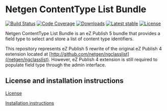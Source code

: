Netgen ContentType List Bundle
==============================

[![Build Status](https://img.shields.io/travis/netgen/NetgenContentTypeListBundle.svg?style=flat-square)](https://travis-ci.com/netgen/NetgenContentTypeListBundle)
[![Code Coverage](https://img.shields.io/codecov/c/github/netgen/NetgenContentTypeListBundle.svg?style=flat-square)](https://codecov.io/gh/netgen/NetgenContentTypeListBundle)
[![Downloads](https://img.shields.io/packagist/dt/netgen/content-type-list-bundle.svg?style=flat-square)](https://packagist.org/packages/netgen/content-type-list-bundle)
[![Latest stable](https://img.shields.io/packagist/v/netgen/content-type-list-bundle.svg?style=flat-square)](https://packagist.org/packages/netgen/content-type-list-bundle)
[![License](https://img.shields.io/github/license/netgen/NetgenContentTypeListBundle.svg?style=flat-square)](LICENSE)

Netgen ContentType List Bundle is an eZ Publish 5 bundle that provides a field type to select and store a list of content type identifiers.

This repository represents eZ Publish 5 rewrite of the original eZ Publish 4 extension located at [http://github.com/netgen/ngclasslist](/netgen/ngclasslist). However, eZ Publish 4 extension is still required to populate field type through the admin interface.

License and installation instructions
-------------------------------------

[License](LICENSE)

[Installation instructions](Resources/doc/INSTALL.md)
